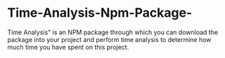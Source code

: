 # Time-Analysis-Npm-Package-
Time Analysis" is an NPM package through which you can download the package into your project and perform time analysis to determine how much time you have spent on this project.
